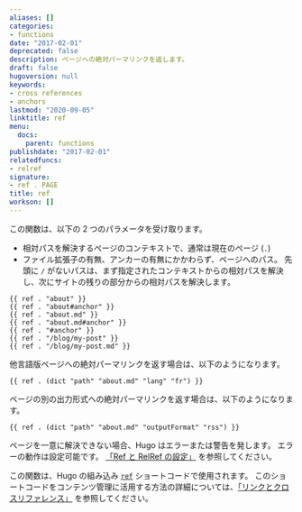 ```yaml
---
aliases: []
categories:
- functions
date: "2017-02-01"
deprecated: false
description: ページへの絶対パーマリンクを返します。
draft: false
hugoversion: null
keywords:
- cross references
- anchors
lastmod: "2020-09-05"
linktitle: ref
menu:
  docs:
    parent: functions
publishdate: "2017-02-01"
relatedfuncs:
- relref
signature:
- ref . PAGE
title: ref
workson: []
---
```


この関数は、以下の 2 つのパラメータを受け取ります。

- 相対パスを解決するページのコンテキストで、通常は現在のページ (`.`) 
- ファイル拡張子の有無、アンカーの有無にかかわらず、ページへのパス。 先頭に `/` がないパスは、まず指定されたコンテキストからの相対パスを解決し、次にサイトの残りの部分からの相対パスを解決します。

```go-html-template
{{ ref . "about" }}
{{ ref . "about#anchor" }}
{{ ref . "about.md" }}
{{ ref . "about.md#anchor" }}
{{ ref . "#anchor" }}
{{ ref . "/blog/my-post" }}
{{ ref . "/blog/my-post.md" }}
```

他言語版ページへの絶対パーマリンクを返す場合は、以下のようになります。

```go-html-template
{{ ref . (dict "path" "about.md" "lang" "fr") }}
```

ページの別の出力形式への絶対パーマリンクを返す場合は、以下のようになります。

```go-html-template
{{ ref . (dict "path" "about.md" "outputFormat" "rss") }}
```

ページを一意に解決できない場合、Hugo はエラーまたは警告を発します。 エラーの動作は設定可能です。 [「Ref と RelRef の設定」](/content-management/cross-references/#ref-and-relref-configuration) を参照してください。

この関数は、Hugo の組み込み [`ref`](/content-management/shortcodes/#ref-and-relref) ショートコードで使用されます。 このショートコードをコンテンツ管理に活用する方法の詳細については、[「リンクとクロスリファレンス」](/content-management/cross-references/) を参照してください。
